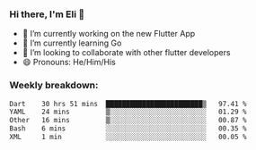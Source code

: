 ### Hi there, I'm Eli 👋
- 🔭 I’m currently working on the new Flutter App
- 🌱 I’m currently learning Go
- 🦄 I’m looking to collaborate with other flutter developers
- 😄 Pronouns: He/Him/His

### Weekly breakdown:
<!--START_SECTION:waka-->

```txt
Dart    30 hrs 51 mins  ████████████████████████▒   97.41 %
YAML    24 mins         ▒░░░░░░░░░░░░░░░░░░░░░░░░   01.29 %
Other   16 mins         ▒░░░░░░░░░░░░░░░░░░░░░░░░   00.87 %
Bash    6 mins          ░░░░░░░░░░░░░░░░░░░░░░░░░   00.35 %
XML     1 min           ░░░░░░░░░░░░░░░░░░░░░░░░░   00.05 %
```

<!--END_SECTION:waka-->
